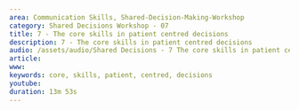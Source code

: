 ```yaml
---
area: Communication Skills, Shared-Decision-Making-Workshop
category: Shared Decisions Workshop - 07
title: 7 - The core skills in patient centred decisions
description: 7 - The core skills in patient centred decisions
audio: /assets/audio/Shared Decisions - 7 The core skills in patient centred decisions Dave Tomson - MQ.mp3
article: 
www: 
keywords: core, skills, patient, centred, decisions
youtube: 
duration: 13m 53s
--- 
```

